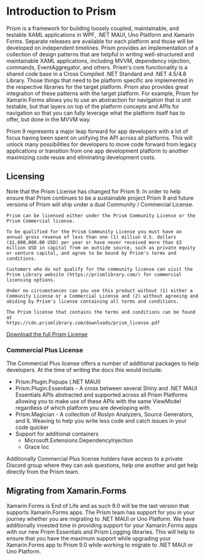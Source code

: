 ﻿# Introduction to Prism

Prism is a framework for building loosely coupled, maintainable, and testable XAML applications in WPF, .NET MAUI, Uno Platform and Xamarin Forms. Separate releases are available for each platform and those will be developed on independent timelines. Prism provides an implementation of a collection of design patterns that are helpful in writing well-structured and maintainable XAML applications, including MVVM, dependency injection, commands, EventAggregator, and others. Prism's core functionality is a shared code base in a Cross Compiled .NET Standard and .NET 4.5/4.8 Library. Those things that need to be platform specific are implemented in the respective libraries for the target platform. Prism also provides great integration of these patterns with the target platform. For example, Prism for Xamarin Forms allows you to use an abstraction for navigation that is unit testable, but that layers on top of the platform concepts and APIs for navigation so that you can fully leverage what the platform itself has to offer, but done in the MVVM way.

Prism 9 represents a major leap forward for app developers with a lot of focus having been spent on unifying the API across all platforms. This will unlock many possibilities for developers to move code forward from legacy applications or transition from one app development platform to another maximizing code reuse and eliminating development costs.

## Licensing

Note that the Prism License has changed for Prism 9. In order to help ensure that Prism continues to be a sustainable project Prism 9 and future versions of Prism will ship under a dual Community / Commercial License.

```text
Prism can be licensed either under the Prism Community License or the Prism Commercial license.

To be qualified for the Prism Community License you must have an annual gross revenue of less than one (1) million U.S. dollars ($1,000,000.00 USD) per year or have never received more than $3 million USD in capital from an outside source, such as private equity or venture capital, and agree to be bound by Prism's terms and conditions.

Customers who do not qualify for the community license can visit the Prism Library website (https://prismlibrary.com/) for commercial licensing options.

Under no circumstances can you use this product without (1) either a Community License or a Commercial License and (2) without agreeing and abiding by Prism's license containing all terms and conditions. 

The Prism license that contains the terms and conditions can be found at
https://cdn.prismlibrary.com/downloads/prism_license.pdf
```

[Download the full Prism License](https://cdn.prismlibrary.com/downloads/prism_license.pdf)

### Commercial Plus License

The Commercial Plus license offers a number of additional packages to help developers. At the time of writing the docs this would include:

- Prism.Plugin.Popups (.NET MAUI)
- Prism.Plugin.Essentials - A cross between several Shiny and .NET MAUI Essentials APIs abstracted and supported across all Prism Platforms allowing you to make use of these APIs with the same ViewModel regardless of which platform you are developing with.
- Prism.Magician - A collection of Roslyn Analyzers, Source Generators, and IL Weaving to help you write less code and catch issues in your code quicker
- Support for additional containers
  - Microsoft.Extensions.DependencyInjection
  - Grace Ioc

Additionally Commercial Plus license holders have access to a private Discord group where they can ask questions, help one another and get help directly from the Prism team.

## Migrating from Xamarin.Forms

Xamarin.Forms is End of Life and as such 9.0 will be the last version that supports Xamarin.Forms apps. The Prism team has support for you in your journey whether you are migrating to .NET MAUI or Uno Platform. We have additionally invested time in providing support for your Xamarin.Forms apps with our new Prism Essentials and Prism Logging libraries. This will help to ensure that you have the maximum support while upgrading your Xamarin.Forms app to Prism 9.0 while working to migrate to .NET MAUI or Uno Platform.
